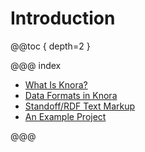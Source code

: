 <!---
Copyright © 2015-2018 the contributors (see Contributors.md).

This file is part of Knora.

Knora is free software: you can redistribute it and/or modify
it under the terms of the GNU Affero General Public License as published
by the Free Software Foundation, either version 3 of the License, or
(at your option) any later version.

Knora is distributed in the hope that it will be useful,
but WITHOUT ANY WARRANTY; without even the implied warranty of
MERCHANTABILITY or FITNESS FOR A PARTICULAR PURPOSE.  See the
GNU Affero General Public License for more details.

You should have received a copy of the GNU Affero General Public
License along with Knora.  If not, see <http://www.gnu.org/licenses/>.
-->

# Introduction

@@toc { depth=2 }

@@@ index

* [What Is Knora?](what-is-knora.md)
* [Data Formats in Knora](data-formats.md)
* [Standoff/RDF Text Markup](standoff-rdf.md)
* [An Example Project](example-project.md)

@@@
